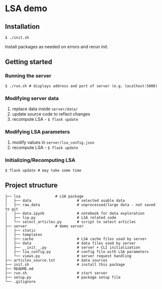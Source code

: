 # LSA demo

## Installation

```
$ ./init.sh
```

Install packages as needed on errors and rerun init.

## Getting started

### Running the server

```
$ ./run.sh # displays address and port of server (e.g. localhost:5000)
```

### Modifying server data

1. replace data inside `server/data/`
2. update source code to reflect changes
3. recompute LSA - `$ flask update`

### Modifying LSA parameters

1. modify values in `server/lsa_config.json`
2. recompute LSA - `$ flask update`

### Initializing/Recomputing LSA 

```
$ flask update # may take some time
```

## Project structure

```
├── lsa                # LSA package
│   ├── data                     # selected usable data
│   ├── raw_data                 # unprocessed/large data - not saved to git
│   ├── data.ipynb               # notebook for data exploration
│   ├── lsa.py                   # LSA related code
│   └── select_articles.py       # script to select articles
├── server             # demo server
│   ├── static
│   ├── templates
│   ├── cache                    # LSA cache files used by server
│   ├── data                     # data files used by server
│   ├── __init__.py              # server + CLI initialization
│   ├── lsa_config.py            # config file with LSA parameters
│   └── views.py                 # server request handling
├── articles_source.txt          # data sources
├── init.sh                      # install this package
├── README.md
├── run.sh                       # start server
├── setup.py                     # package setup file
└── .gitignore
```
